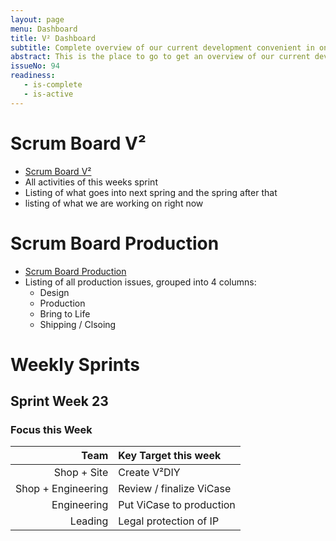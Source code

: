 ```yaml
---
layout: page
menu: Dashboard
title: V² Dashboard
subtitle: Complete overview of our current development convenient in one place.
abstract: This is the place to go to get an overview of our current development.
issueNo: 94
readiness:
   - is-complete
   - is-active
---
```



# Scrum Board V²
- [Scrum Board V²](https://waffle.io/V-Squared/V-Squared.github.io)
- All activities of this weeks sprint
- Listing of what goes into next spring and the spring after that
- listing of what we are working on right now

# Scrum Board Production
- [Scrum Board Production](https://waffle.io/V-Squared/v2-Production)
- Listing of all production issues, grouped into 4 columns:
   - Design
   - Production
   - Bring to Life
   - Shipping / Clsoing
 
   
# Weekly Sprints

## Sprint Week 23

### Focus this Week

| Team | Key Target this week |
|------:|:--------------------|
| Shop + Site | Create V²DIY |
| Shop + Engineering | Review / finalize ViCase |
| Engineering | Put ViCase to production |
| Leading | Legal protection of IP |
